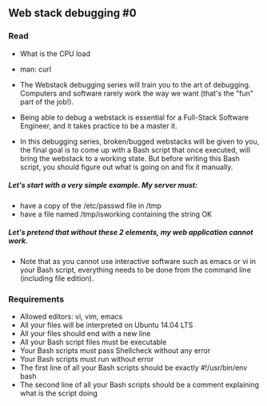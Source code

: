 ## Web stack debugging #0

### Read

- What is the CPU load
- man: curl

- The Webstack debugging series will train you to the art of debugging. Computers and software rarely work the way we want (that's the "fun" part of the job!).

- Being able to debug a webstack is essential for a Full-Stack Software Engineer, and it takes practice to be a master it.

- In this debugging series, broken/bugged webstacks will be given to you, the final goal is to come up with a Bash script that once executed, will bring the webstack to a working state. But before writing this Bash script, you should figure out what is going on and fix it manually.

##### Let's start with a very simple example. My server must:

- have a copy of the /etc/passwd file in /tmp
- have a file named /tmp/isworking containing the string OK

##### Let's pretend that without these 2 elements, my web application cannot work.

- Note that as you cannot use interactive software such as emacs or vi in your Bash script, everything needs to be done from the command line (including file edition).

### Requirements

- Allowed editors: vi, vim, emacs
- All your files will be interpreted on Ubuntu 14.04 LTS
- All your files should end with a new line
- All your Bash script files must be executable
- Your Bash scripts must pass Shellcheck without any error
- Your Bash scripts must run without error
- The first line of all your Bash scripts should be exactly #!/usr/bin/env bash
- The second line of all your Bash scripts should be a comment explaining what is the script doing
